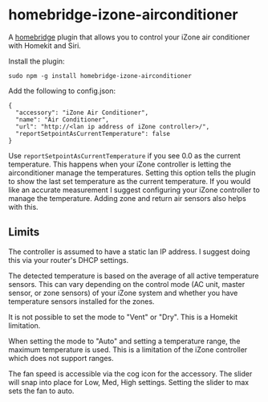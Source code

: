 # homebridge-izone-airconditioner
A [homebridge](https://github.com/nfarina/homebridge) plugin that allows you to control your iZone air conditioner with Homekit and Siri.

Install the plugin:

    sudo npm -g install homebridge-izone-airconditioner

Add the following to config.json:

    {
      "accessory": "iZone Air Conditioner",
      "name": "Air Conditioner",
      "url": "http://<lan ip address of iZone controller>/",
      "reportSetpointAsCurrentTemperature": false
    }

Use `reportSetpointAsCurrentTemperature` if you see 0.0 as the current temperature. This happens when your iZone controller is letting the airconditioner manage the temperatures. Setting this option tells the plugin to show the last set temperature as the current temperature. If you would like an accurate measurement I suggest configuring your iZone controller to manage the temperature. Adding zone and return air sensors also helps with this.

## Limits

The controller is assumed to have a static lan IP address. I suggest doing this via your router's DHCP settings.

The detected temperature is based on the average of all active temperature sensors. This can vary depending on the control mode (AC unit, master sensor, or zone sensors) of your iZone system and whether you have temperature sensors installed for the zones.

It is not possible to set the mode to "Vent" or "Dry". This is a Homekit limitation.

When setting the mode to "Auto" and setting a temperature range, the maximum temperature is used. This is a limitation of the iZone controller which does not support ranges.

The fan speed is accessible via the cog icon for the accessory. The slider will snap into place for Low, Med, High settings. Setting the slider to max sets the fan to auto.
